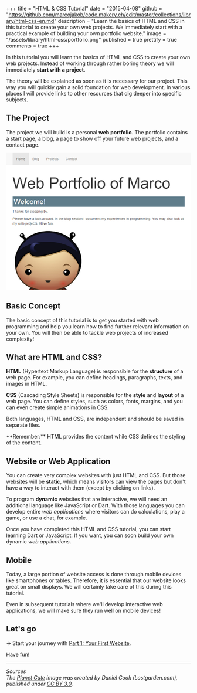 +++
title = "HTML & CSS Tutorial"
date = "2015-04-08"
github = "https://github.com/marcojakob/code.makery.ch/edit/master/collections/library/html-css-en.md"
description = "Learn the basics of HTML and CSS in this tutorial to create your own web projects. We immediately start with a practical example of building your own portfolio website."
image = "/assets/library/html-css/portfolio.png"
published = true
prettify = true
comments = true
+++

In this tutorial you will learn the basics of HTML and CSS to create your own web projects. Instead of working through rather boring theory we will immediately **start with a project**.

The theory will be explained as soon as it is necessary for our project. This way you will quickly gain a solid foundation for web development. In various places I will provide links to other resources that dig deeper into specific subjects.


## The Project

The project we will build is a personal **web portfolio**. The portfolio contains a start page, a blog, a page to show off your future web projects, and a contact page.


<img src="/assets/library/html-css/portfolio.png" alt="Portfolio" class="img-thumbnail">


## Basic Concept

The basic concept of this tutorial is to get you started with web programming and help you learn how to find further relevant information on your own. You will then be able to tackle web projects of increased complexity!


## What are HTML and CSS?

**HTML** (Hypertext Markup Language) is responsible for the **structure** of a web page. For example, you can define headings, paragraphs, texts, and images in HTML.

**CSS** (Cascading Style Sheets) is responsible for the **style** and **layout** of a web page. You can define styles, such as colors, fonts, margins, and you can even create simple animations in CSS.

Both languages, HTML and CSS, are independent and should be saved in separate files.

<div class="alert alert-info">
  **Remember:** HTML provides the content while CSS defines the styling of the content.
</div>


## Website or Web Application

You can create very complex websites with just HTML and CSS. But those websites will be **static**, which means visitors can view the pages but don't have a way to interact with them (except by clicking on links).

To program **dynamic** websites that are interactive, we will need an additional language like JavaScript or Dart. With those languages you can develop entire *web applications* where visitors can do calculations, play a game, or use a chat, for example.

Once you have completed this HTML and CSS tutorial, you can start learning Dart or JavaScript. If you want, you can soon build your own dynamic *web applications*.


## Mobile

Today, a large portion of website access is done through mobile devices like smartphones or tables. Therefore, it is essential that our website looks great on small displays. We will certainly take care of this during this tutorial.

Even in subsequent tutorials where we'll develop interactive web applications, we will make sure they run well on mobile devices!


## Let's go

&rarr; Start your journey with [Part 1: Your First Website](/library/html-css/part1/).

Have fun!


***

*Sources*<br>
<em class="small">
The [Planet Cute](http://www.lostgarden.com/2007/05/dancs-miraculously-flexible-game.html) image was created by Daniel Cook (Lostgarden.com), published under [CC BY 3.0](http://creativecommons.org/licenses/by/3.0/us/).
</em>
